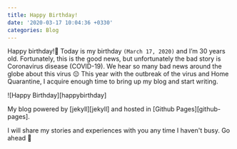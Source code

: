 ```yaml
---
title: Happy Birthday!
date: '2020-03-17 10:04:36 +0330'
categories: Blog
---
```


Happy birthday!:birthday: Today is my birthday `(March 17, 2020)` and I’m 30 years old. Fortunately, this is the good news, but unfortunately the bad story is Coronavirus disease (COVID-19). We hear so many bad news around the globe about this virus :pensive: This year with the outbreak of the virus and Home Quarantine, I acquire enough time to bring up my blog and start writing.

<p class="text-center">
![Happy Birthday][happybirthday]
</p>
My blog powered by [jekyll][jekyll] and hosted in [Github Pages][github-pages].

I will share my stories and experiences with you any time I haven't busy. Go ahead :muscle:

[happybirthday]: https://raw.githubusercontent.com/KiarashS/BlogFiles/master/Images/30-happy-birthday.jpg "Happy Birthday!"
[jekyll]: https://jekyllrb.com/
[github-pages]: https://pages.github.com/
